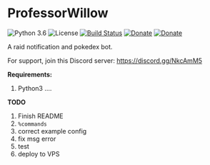 # ProfessorWillow

![Python 3.6](https://img.shields.io/badge/python-3.6-blue.svg) ![License](https://img.shields.io/github/license/tallypokemap/ProfessorWillow.svg) [![Build Status](https://travis-ci.org/tallypokemap/ProfessorWillow.svg?branch=master)](https://travis-ci.org/tallypokemap/ProfessorWillow) [![Donate](https://img.shields.io/badge/Donate-PayPal-green.svg)](paypal.me/dneal12) [![Donate](https://img.shields.io/badge/Donate-Patreon-green.svg)](patreon.com/dneal12)

A raid notification and pokedex bot.

For support, join this Discord server: https://discord.gg/NkcAmM5

**Requirements:**

1. Python3
....

**TODO**

1. Finish README
2. `%commands`
3. correct example config
4. fix msg error
5. test
6. deploy to VPS